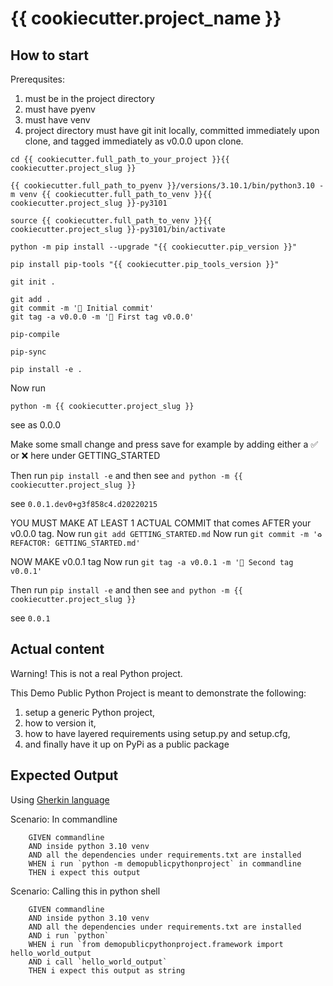 # {{ cookiecutter.project_name }}

## How to start

Prerequsites:

1. must be in the project directory
2. must have pyenv
3. must have venv
4. project directory must have git init locally, committed immediately upon clone, and tagged immediately as v0.0.0 upon clone.

```
cd {{ cookiecutter.full_path_to_your_project }}{{ cookiecutter.project_slug }}

{{ cookiecutter.full_path_to_pyenv }}/versions/3.10.1/bin/python3.10 -m venv {{ cookiecutter.full_path_to_venv }}{{ cookiecutter.project_slug }}-py3101

source {{ cookiecutter.full_path_to_venv }}{{ cookiecutter.project_slug }}-py3101/bin/activate

python -m pip install --upgrade "{{ cookiecutter.pip_version }}"

pip install pip-tools "{{ cookiecutter.pip_tools_version }}"

git init .

git add .
git commit -m '🎉 Initial commit'
git tag -a v0.0.0 -m '🔖 First tag v0.0.0'

pip-compile

pip-sync

pip install -e .
```

Now run

```
python -m {{ cookiecutter.project_slug }}
```

see as 0.0.0

Make some small change and press save for example by adding either a ✅ or ❌ here  under GETTING_STARTED

Then run `pip install -e` and then see `and python -m {{ cookiecutter.project_slug }}`

see `0.0.1.dev0+g3f858c4.d20220215`

YOU MUST MAKE AT LEAST 1 ACTUAL COMMIT that comes AFTER your v0.0.0 tag.
Now run `git add GETTING_STARTED.md`
Now run `git commit -m '♻️ REFACTOR: GETTING_STARTED.md'`

NOW MAKE v0.0.1 tag
Now run `git tag -a v0.0.1 -m '🔖 Second tag v0.0.1'`

Then run `pip install -e` and then see `and python -m {{ cookiecutter.project_slug }}`

see `0.0.1`


## Actual content

Warning! This is not a real Python project.

This Demo Public Python Project is meant to demonstrate the following:

1. setup a generic Python project,
2. how to version it,
3. how to have layered requirements using setup.py and setup.cfg,
4. and finally have it up on PyPi as a public package

## Expected Output

Using [Gherkin language](https://behave.readthedocs.io/en/stable/philosophy.html#the-gherkin-language)

Scenario: In commandline
```
    GIVEN commandline
    AND inside python 3.10 venv
    AND all the dependencies under requirements.txt are installed
    WHEN i run `python -m demopublicpythonproject` in commandline
    THEN i expect this output
```

Scenario: Calling this in python shell
```
    GIVEN commandline
    AND inside python 3.10 venv
    AND all the dependencies under requirements.txt are installed
    AND i run `python`
    WHEN i run `from demopublicpythonproject.framework import hello_world_output
    AND i call `hello_world_output`
    THEN i expect this output as string
```